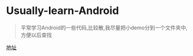 # Usually-learn-Android

> 平常学习Android的一些代码,比较散,我尽量把小demo分到一个文件夹中,方便以后查找


[地址](https://github.com/xfhy/Usually-learn-Android)
